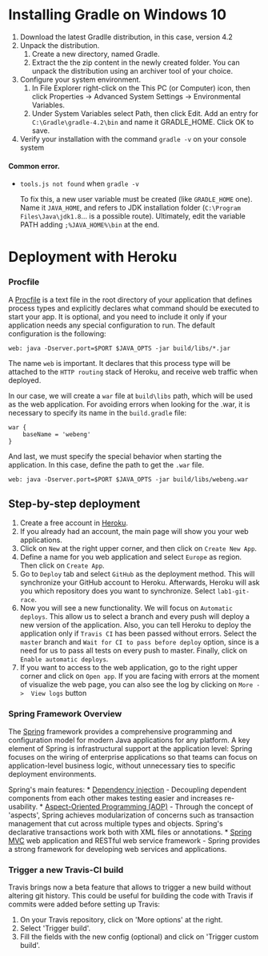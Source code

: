 # Installing Gradle on Windows 10
1. Download the latest Gradlle distribution, in this case, version 4.2
1. Unpack the distribution.
	1. Create a new directory, named Gradle.
	1. Extract the the zip content in the newly created folder. You can unpack the distribution using an archiver tool of your choice.
1. Configure your system environment.
	1. In File Explorer right-click on the This PC (or Computer)  icon, then click Properties -> Advanced System Settings -> Environmental Variables.
	1. Under System Variables select Path, then click Edit. Add an entry for `C:\Gradle\gradle-4.2\bin` and name it GRADLE_HOME. Click OK to save.
1. Verify your installation with the command `gradle -v` on your console system

#### Common error.
* `tools.js not found` when `gradle -v`

    To fix this, a new user variable must be created (like `GRADLE_HOME` one).
    Name it `JAVA_HOME`, and refers to JDK installation folder (`C:\Program Files\Java\jdk1.8`... is a possible route).
    Ultimately, edit the variable PATH adding `;%JAVA_HOME%\bin` at the end.


# Deployment with Heroku

### Procfile
A [Procfile](https://devcenter.heroku.com/articles/procfile) is a text file in the root directory of your application
that defines process types and explicitly declares what command should be executed to start your app.
It is optional, and you need to include it only if your application needs any special configuration to run.
The default configuration is the following:

```
web: java -Dserver.port=$PORT $JAVA_OPTS -jar build/libs/*.jar
```

The name `web` is important. It declares that this process type will be attached to the `HTTP routing` stack of Heroku,
and receive web traffic when deployed.

In our case, we will create a `war` file at `build\libs` path, which will be used as the web application. For avoiding
errors when looking for the .war, it is necessary to specify its name in the `build.gradle` file:
```
war {
    baseName = 'webeng'
}
```

And last, we must specify the special behavior when starting the application. In this case, define the path to get the `.war` file.


```
web: java -Dserver.port=$PORT $JAVA_OPTS -jar build/libs/webeng.war
```

## Step-by-step deployment
1. Create a free account in [Heroku](https://signup.heroku.com/).
1. If you already had an account, the main page will show you your web applications.
1. Click on `New` at the right upper corner, and then click on `Create New App`.
1. Define a name for you web application and select `Europe` as region. Then click on `Create App`.
1. Go to `Deploy` tab and select `GitHub` as the deployment method. This will synchronize your GitHub account to Heroku.
Afterwards, Heroku will ask you which repository does you want to synchronize. Select `lab1-git-race`.
1. Now you will see a new functionality. We will focus on `Automatic deploys`. This allow us to select a branch and every push
will deploy a new version of the application. Also, you can tell Heroku to deploy the application only if `Travis CI` has
been passed without errors. Select the `master` branch and `Wait for CI to pass before deploy` option, since is a need for us to
pass all tests on every push to master. Finally, click on `Enable automatic deploys`.
1. If you want to access to the web application, go to the right upper corner and click on `Open app`. If you are facing
with errors at the moment of visualize the web page, you can also see the log by clicking on `More ->  View logs` button

### Spring Framework Overview
The [Spring](https://spring.io/docs) framework provides a comprehensive programming and configuration model for modern Java applications for
any platform. A key element of Spring is infrastructural support at the application level: Spring focuses on the wiring
of enterprise applications so that teams can focus on application-level business logic, without unnecessary ties
to specific deployment environments.

Spring's main features:
    * [Dependency injection](http://www.vogella.com/tutorials/SpringDependencyInjection/article.html) - Decoupling dependent components from each other makes testing easier and
        increases re-usability.
    * [Aspect-Oriented Programming (AOP)](https://docs.spring.io/spring/docs/current/spring-framework-reference/html/aop.html) - Through the concept of 'aspects', Spring achieves modularization of concerns
        such as transaction management that cut across multiple types and objects. Spring's declarative transactions
        work both with XML files or annotations.
    * [Spring MVC](https://docs.spring.io/spring/docs/current/spring-framework-reference/html/mvc.html) web application and RESTful web service framework - Spring provides a strong framework for developing
        web services and applications.

### Trigger a new Travis-CI build
Travis brings now a beta feature that allows to trigger a new build without altering git history. This could be useful for
building the code with Travis if commits were added before setting up Travis:
1. On your Travis repository, click on 'More options' at the right.
1. Select 'Trigger build'.
1. Fill the fields with the new config (optional) and click on 'Trigger custom build'.
